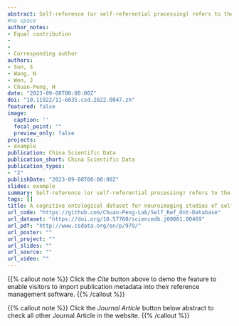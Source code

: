 ```yaml
---
abstract: Self-reference (or self-referential processing) refers to the cognitive processes underlying self related information processing. It is widely studied in cognitive neuroscience to better understand the neural basis of self-cognition of human beings. However, does the term “self-reference” mean the same psychological processes across studies? This fundamental question has been largely disregarded and has not received the attention it deserves. To fill the gap, we built an ontological dataset based on neuroimaging studies of self-reference. We searched the literature and screened the articles following a standard protocol. Then, two independent coders extracted data and standardized operationalizations of self-reference on both behavioral and neural levels, resulting in a cognitive ontological dataset for neuroimaging studies of self reference. This dataset consists of operationalizations of self-reference (in CSV file format) from 66 neuroimaging articles, coordinates data of brain areas activated by self-reference (in BrainMap format), and corresponding codebooks. The inter-rater reliability analysis indicates that the coding process exhibits an exceptional level of quality. Compared with automatic meta-analytical platforms, i.e., Neurosynth, the current dataset provides a fine-grained granularity in article selection, which allows the comparison of brain regions activated by different operationalizations of self-reference. This dataset lays a foundation for the understanding of neural mechanisms underlying self-cognition. It may also facilitate the study of cognitive ontology by serving as an exemplary model for the creation of similar metascience datasets.
#no space  
author_notes:
- Equal contribution
- 
- 
- Corresponding author
authors:
- Sun, S
- Wang, N
- Wen, J
- Chuan-Peng, H
date: "2023-09-08T00:00:00Z"
doi: "10.11922/11-6035.csd.2022.0047.zh"
featured: false
image:
  caption: ''
  focal_point: ""
  preview_only: false
projects:
- example
publication: China Scientific Data
publication_short: China Scientific Data
publication_types:
- "2"
publishDate: "2023-09-08T00:00:00Z"
slides: example
summary: Self-reference (or self-referential processing) refers to the cognitive processes underlying self-related information processing.
tags: []
title: A cognitive ontological dataset for neuroimaging studies of self-reference (in Chinese)
url_code: "https://github.com/Chuan-Peng-Lab/Self_Ref_Ont-Database"
url_dataset: "https://doi.org/10.57760/sciencedb.j00001.00469"
url_pdf: "http://www.csdata.org/en/p/979/"
url_poster: ""
url_project: ""
url_slides: ""
url_source: ""
url_video: ""
---
```


{{% callout note %}}
Click the _Cite_ button above to demo the feature to enable visitors to import publication metadata into their reference management software.
{{% /callout %}}

{{% callout note %}}
Click the _Journal Article_ button below abstract to check all other Journal Article in the website.
{{% /callout %}}
